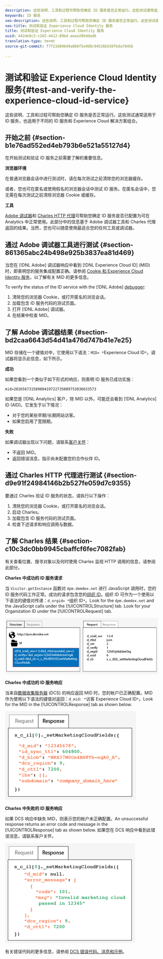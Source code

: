 ```yaml
---
description: 这些说明、工具和过程可帮助您确定 ID 服务是否正常运行。这些测试通常适用于 ID 服务，也适用于不同的 ID 服务和 Experience Cloud 解决方案组合。
keywords: ID 服务
seo-description: 这些说明、工具和过程可帮助您确定 ID 服务是否正常运行。这些测试通常适用于 ID 服务，也适用于不同的 ID 服务和 Experience Cloud 解决方案组合。
seo-title: 测试和验证 Experience Cloud Identity 服务
title: 测试和验证 Experience Cloud Identity 服务
uuid: 442de9c3-c265-4412-89bd-aeaa286ddad6
translation-type: tm+mt
source-git-commit: f7f23d89649a888f5e9d8c94526b550fbda7045b

---
```



# 测试和验证 Experience Cloud Identity 服务{#test-and-verify-the-experience-cloud-id-service}

这些说明、工具和过程可帮助您确定 ID 服务是否正常运行。这些测试通常适用于 ID 服务，也适用于不同的 ID 服务和 Experience Cloud 解决方案组合。

## 开始之前 {#section-b1e76ad552ed4eb793b6e521a55127d4}

在开始测试和验证 ID 服务之前需要了解的重要信息。

**浏览器环境**

在普通浏览器会话中进行测试时，请在每次测试之前清除您的浏览器缓存。

或者，您也可在匿名或使用假名的浏览器会话中测试 ID 服务。在匿名会话中，您无需在每次测试之前清除浏览器 Cookie 或缓存。

**工具**

[Adobe 调试器](https://marketing.adobe.com/resources/help/en_US/sc/implement/debugger.html)和 [Charles HTTP 代理](https://www.charlesproxy.com/)可帮助您确定 ID 服务是否已配置为可在 Analytics 中正常使用。此部分中的信息基于 Adobe 调试器工具和 Charles 代理返回的结果。当然，您也可以随意使用最适合您的任何工具或调试器。

## 通过 Adobe 调试器工具进行测试 {#section-861365abc24b498e925b3837ea81d469}

当您在 [!DNL Adobe] 调试器响应中看到 [!DNL Experience Cloud ID] (MID) 时，即表明您的服务集成配置正确。请参阅 [Cookie 和 Experience Cloud Identity 服务](../introduction/cookies.md)，以了解有关 MID 的更多信息。

To verify the status of the ID service with the [!DNL Adobe] [debugger](https://marketing.adobe.com/resources/help/en_US/sc/implement/debugger.html):

1. 清除您的浏览器 Cookie，或打开匿名的浏览会话。
1. 加载包含 ID 服务代码的测试页面。
1. 打开 [!DNL Adobe] 调试器。
1. 在结果中检查 MID。

## 了解 Adobe 调试器结果 {#section-bd2caa6643d54d41a476d747b41e7e25}

MID 存储在一个键值对中，它使用以下语法：`MID= *`Experience Cloud ID`*`。调试器将显示此信息，如下所示。

**成功**

如果您看到一个类似于如下形式的响应，则表明 ID 服务已成功实施：

```
mid=20265673158980419722735089753036633573
```

如果您是 [!DNL Analytics] 客户，除 MID 以外，可能还会看到 [!DNL Analytics] ID (AID)。它发生于以下情况：

* 对于您的某些早期/长期网站访客。
* 如果您启用了宽限期。

**失败**

如果调试器出现以下问题，请联系[客户关怀](https://helpx.adobe.com/marketing-cloud/contact-support.html)：

* 不返回 MID。
* 返回错误消息，指示尚未配置您的合作伙伴 ID。

## 通过 Charles HTTP 代理进行测试 {#section-d9e91f24984146b2b527fe059d7c9355}

要通过 Charles 验证 ID 服务的状态，请执行以下操作：

1. 清除您的浏览器 Cookie，或打开匿名的浏览会话。
1. 启动 Charles。
1. 加载包含 ID 服务代码的测试页面。
1. 检查下述请求和响应调用与数据。

## 了解 Charles 结果 {#section-c10c3dc0bb9945cbaffcf6fec7082fab}

有关查看位置、搜寻对象以及何时使用 Charles 监视 HTTP 调用的信息，请参阅此部分。

**Charles 中成功的 ID 服务请求**

当 `Visitor.getInstance` 函数对 `dpm.demdex.net` 进行 JavaScript 调用时，您的 ID 服务代码工作正常。成功的请求包含您的[组织 ID](../reference/requirements.md#section-a02f537129a64ffbb690d5738d360c26)。组织 ID 可作为一个使用以下语法的键值对传递：`d_orgid= *`组织 ID`*`。Look for the `dpm.demdex.net` and the JavaScript calls under the [!UICONTROLStructure] tab. Look for your Organization ID under the [!UICONTROLRequest] tab.

![](assets/charles_request.png)

**Charles 中成功的 ID 服务响应**

当来自[数据收集服务器](https://marketing.adobe.com/resources/help/en_US/aam/c_compcollect.html) (DCS) 的响应返回 MID 时，您的帐户已正确配置。MID 作为使用以下语法的键值对返回：`d_mid: *`访客 Experience Cloud ID`*`。Look for the MID in the [!UICONTROLResponse] tab as shown below.

![](assets/charles_response_success.png)

**Charles 中失败的 ID 服务响应**

如果 DCS 响应中缺失 MID，则表示您的帐户未正确配置。An unsuccessful response returns an error code and message in the [!UICONTROLResponse] tab as shown below. 如果您在 DCS 响应中看到此错误消息，请联系客户关怀。

![](assets/charles_response_unsuccessful.png)

有关错误代码的更多信息，请参阅 [DCS 错误代码、消息和示例](https://marketing.adobe.com/resources/help/en_US/aam/dcs_error_codes.html)。
